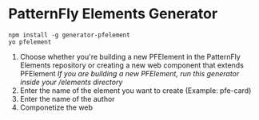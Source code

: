 # PatternFly Elements Generator

```
npm install -g generator-pfelement
yo pfelement
```

1.  Choose whether you're building a new PFElement in the PatternFly Elements repository or creating a new web component that extends PFElement _If you are building a new PFElement, run this generator inside your /elements directory_
2.  Enter the name of the element you want to create (Example: pfe-card)
3.  Enter the name of the author
4.  Componetize the web
